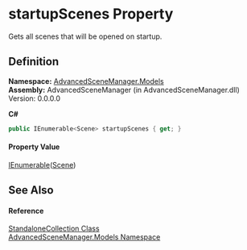 # startupScenes Property


Gets all scenes that will be opened on startup.



## Definition
**Namespace:** <a href="N_AdvancedSceneManager_Models.md">AdvancedSceneManager.Models</a>  
**Assembly:** AdvancedSceneManager (in AdvancedSceneManager.dll) Version: 0.0.0.0

**C#**
``` C#
public IEnumerable<Scene> startupScenes { get; }
```



#### Property Value
<a href="https://learn.microsoft.com/dotnet/api/system.collections.generic.ienumerable-1" target="_blank" rel="noopener noreferrer">IEnumerable</a>(<a href="T_AdvancedSceneManager_Models_Scene.md">Scene</a>)

## See Also


#### Reference
<a href="T_AdvancedSceneManager_Models_StandaloneCollection.md">StandaloneCollection Class</a>  
<a href="N_AdvancedSceneManager_Models.md">AdvancedSceneManager.Models Namespace</a>  

